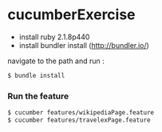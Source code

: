 # cucumberExercise

- install ruby 2.1.8p440
- install bundler install (http://bundler.io/)

navigate to the path and run :

```sh
$ bundle install

```

### Run the feature
```sh
$ cucumber features/wikipediaPage.feature
$ cucumber features/travelexPage.feature

```